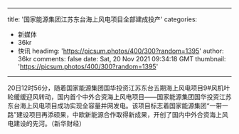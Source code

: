 
---
title: '国家能源集团江苏东台海上风电项目全部建成投产'
categories: 
 - 新媒体
 - 36kr
 - 快讯
headimg: 'https://picsum.photos/400/300?random=1395'
author: 36kr
comments: false
date: Sat, 20 Nov 2021 09:34:18 GMT
thumbnail: 'https://picsum.photos/400/300?random=1395'
---

<div>   
20日12时56分，随着国家能源集团国华投资江苏东台五期海上风电项目9#风机叶轮缓缓迎风转动，国内首个中外合资海上风电项目——国家能源集团国华投资江苏东台海上风电项目成功实现全容量并网发电。该项目标志着国家能源集团“一带一路”建设项目再添硕果，中欧新能源合作取得新成果，开创了国内中外合资海上风电建设的先河。（新华财经）  
</div>
            